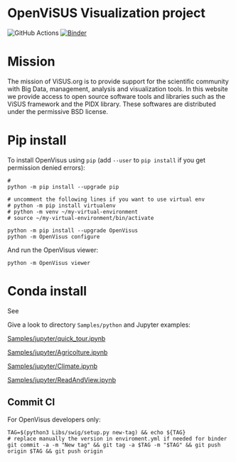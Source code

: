 # OpenViSUS Visualization project  
     
![GitHub Actions](https://github.com/sci-visus/OpenVisus/workflows/BuildOpenVisus/badge.svg)
[![Binder](https://mybinder.org/badge_logo.svg)](https://mybinder.org/v2/gh/sci-visus/OpenVisus/master?filepath=Samples%2Fjupyter)
 
 
# Mission

The mission of ViSUS.org is to provide support for the scientific community with Big Data, management, analysis and visualization tools.
In this website we provide access to open source software tools and libraries such as the ViSUS framework and the PIDX library.
These softwares are distributed under the permissive BSD license.

# Pip install

To install OpenVisus using `pip` (add `--user` to `pip install` if you get permission denied errors):

```
# 
python -m pip install --upgrade pip

# uncomment the following lines if you want to use virtual env
# python -m pip install virtualenv
# python -m venv ~/my-virtual-environment
# source ~/my-virtual-environment/bin/activate

python -m pip install --upgrade OpenVisus
python -m OpenVisus configure 
```

And run the OpenVisus viewer:

```
python -m OpenVisus viewer
```

# Conda install

See 



Give a look to directory `Samples/python` and Jupyter examples:

[Samples/jupyter/quick_tour.ipynb](https://github.com/sci-visus/OpenVisus/blob/master/Samples/jupyter/quick_tour.ipynb)

[Samples/jupyter/Agricolture.ipynb](https://github.com/sci-visus/OpenVisus/blob/master/Samples/jupyter/Agricolture.ipynb)

[Samples/jupyter/Climate.ipynb](https://github.com/sci-visus/OpenVisus/blob/master/Samples/jupyter/Climate.ipynb)

[Samples/jupyter/ReadAndView.ipynb](https://github.com/sci-visus/OpenVisus/blob/master/Samples/jupyter/ReadAndView.ipynb)





<!--//////////////////////////////////////////////////////////////////////// -->
## Commit CI

For OpenVisus developers only:

```
TAG=$(python3 Libs/swig/setup.py new-tag) && echo ${TAG}
# replace manually the version in enviroment.yml if needed for binder
git commit -a -m "New tag" && git tag -a $TAG -m "$TAG" && git push origin $TAG && git push origin
```


